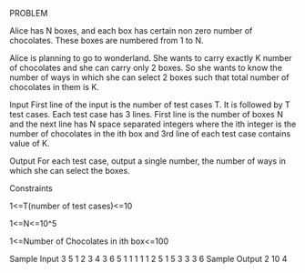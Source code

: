 PROBLEM

Alice has N boxes, and each box has certain non zero number of chocolates. These boxes are numbered from 1 to N.

Alice is planning to go to wonderland. She wants to carry exactly K number of chocolates and she can carry only 2 boxes. So she wants to know the number of ways in which she can select 2 boxes such that total number of chocolates in them is K.

Input
First line of the input is the number of test cases T. It is followed by T test cases. Each test case has 3 lines. First line is the number of boxes N and the next line has N space separated integers where the ith integer is the number of chocolates in the ith box and 3rd line of each test case contains value of K.

Output
For each test case, output a single number, the number of ways in which she can select the boxes.

Constraints

1<=T(number of test cases)<=10

1<=N<=10^5

1<=Number of Chocolates in ith box<=100

Sample Input
3
5
1 2 3 4 3
6
5
1 1 1 1 1
2
5
1 5 3 3 3
6
Sample Output
2
10
4
